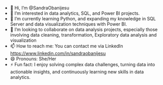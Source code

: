 - 👋 Hi, I’m @SandraObanijesu
- 👀 I’m interested in data analytics, SQL, and Power BI projects.
- 🌱 I’m currently learning Python, and expanding my knowledge in SQL Server and data visualization techniques with Power BI.
- 💞️ I’m looking to collaborate on data analysis projects, especially those involving data cleaning, transformation, Exploratory data analysis and visualization
- 📫 How to reach me: You can contact me via LinkedIn https://www.linkedin.com/in/sandraobanijesu
- 😄 Pronouns: She/Her
- ⚡ Fun fact: I enjoy solving complex data challenges, turning data into actionable insights, and continuously learning new skills in data analytics.

<!---
SandraObanijesu/SandraObanijesu is a ✨ special ✨ repository because its `README.md` (this file) appears on your GitHub profile.
You can click the Preview link to take a look at your changes.
--->
